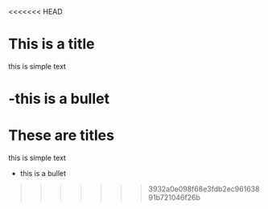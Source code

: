 <<<<<<< HEAD
# This is a title

this is simple text

-this is a bullet
=======
# These are titles

this is simple text

- this is a bullet
>>>>>>> 3932a0e098f68e3fdb2ec96163891b721046f26b

